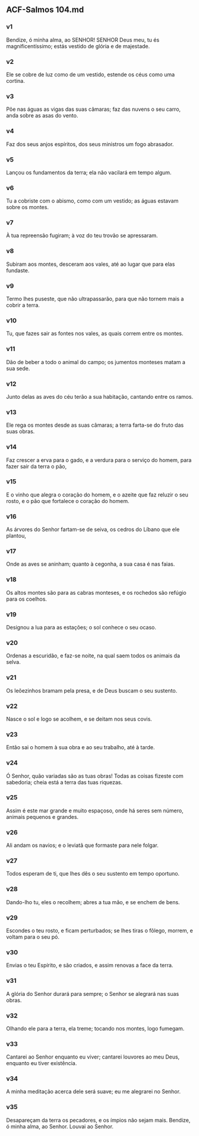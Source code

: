## ACF-Salmos 104.md
### v1
 Bendize, ó minha alma, ao SENHOR! SENHOR Deus meu, tu és magnificentíssimo; estás vestido de glória e de majestade.
### v2
 Ele se cobre de luz como de um vestido, estende os céus como uma cortina.
### v3
 Põe nas águas as vigas das suas câmaras; faz das nuvens o seu carro, anda sobre as asas do vento.
### v4
 Faz dos seus anjos espíritos, dos seus ministros um fogo abrasador.
### v5
 Lançou os fundamentos da terra; ela não vacilará em tempo algum.
### v6
 Tu a cobriste com o abismo, como com um vestido; as águas estavam sobre os montes.
### v7
 À tua repreensão fugiram; à voz do teu trovão se apressaram.
### v8
 Subiram aos montes, desceram aos vales, até ao lugar que para elas fundaste.
### v9
 Termo lhes puseste, que não ultrapassarão, para que não tornem mais a cobrir a terra.
### v10
 Tu, que fazes sair as fontes nos vales, as quais correm entre os montes.
### v11
 Dão de beber a todo o animal do campo; os jumentos monteses matam a sua sede.
### v12
 Junto delas as aves do céu terão a sua habitação, cantando entre os ramos.
### v13
 Ele rega os montes desde as suas câmaras; a terra farta-se do fruto das suas obras.
### v14
 Faz crescer a erva para o gado, e a verdura para o serviço do homem, para fazer sair da terra o pão,
### v15
 E o vinho que alegra o coração do homem, e o azeite que faz reluzir o seu rosto, e o pão que fortalece o coração do homem.
### v16
 As árvores do Senhor fartam-se de seiva, os cedros do Líbano que ele plantou,
### v17
 Onde as aves se aninham; quanto à cegonha, a sua casa é nas faias.
### v18
 Os altos montes são para as cabras monteses, e os rochedos são refúgio para os coelhos.
### v19
 Designou a lua para as estações; o sol conhece o seu ocaso.
### v20
 Ordenas a escuridão, e faz-se noite, na qual saem todos os animais da selva.
### v21
 Os leõezinhos bramam pela presa, e de Deus buscam o seu sustento.
### v22
 Nasce o sol e logo se acolhem, e se deitam nos seus covis.
### v23
 Então sai o homem à sua obra e ao seu trabalho, até à tarde.
### v24
 Ó Senhor, quão variadas são as tuas obras! Todas as coisas fizeste com sabedoria; cheia está a terra das tuas riquezas.
### v25
 Assim é este mar grande e muito espaçoso, onde há seres sem número, animais pequenos e grandes.
### v26
 Ali andam os navios; e o leviatã que formaste para nele folgar.
### v27
 Todos esperam de ti, que lhes dês o seu sustento em tempo oportuno.
### v28
 Dando-lho tu, eles o recolhem; abres a tua mão, e se enchem de bens.
### v29
 Escondes o teu rosto, e ficam perturbados; se lhes tiras o fôlego, morrem, e voltam para o seu pó.
### v30
 Envias o teu Espírito, e são criados, e assim renovas a face da terra.
### v31
 A glória do Senhor durará para sempre; o Senhor se alegrará nas suas obras.
### v32
 Olhando ele para a terra, ela treme; tocando nos montes, logo fumegam.
### v33
 Cantarei ao Senhor enquanto eu viver; cantarei louvores ao meu Deus, enquanto eu tiver existência.
### v34
 A minha meditação acerca dele será suave; eu me alegrarei no Senhor.
### v35
 Desapareçam da terra os pecadores, e os ímpios não sejam mais. Bendize, ó minha alma, ao Senhor. Louvai ao Senhor.
